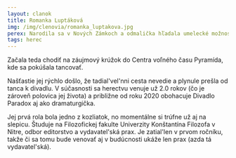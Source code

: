 ```yaml
---
layout: clanok
title: Romanka Luptáková
img: /img/clenovia/romanka_luptakova.jpg
perex: Narodila sa v Nových Zámkoch a odmalička hľadala umelecké možnosti sebarealizácie.
tags: herec
---
```


Začala teda chodiť na záujmový krúžok do Centra voľného času Pyramída, kde sa pokúšala tancovať.

Našťastie jej rýchlo došlo, že tadial'vel'nni cesta nevedie a plynule prešla od tanca k divadlu. V súčasnosti sa herectvu venuje už 2.0 rokov (čo je zároveň polovica jej života) a približne od roku 2020 obohacuje Divadlo Paradox aj ako dramaturgička.

Jej prvá rola bola jedno z kozliatok, no momentálne si trúfne už aj na slepicu. Študuje na Filozofickej fakulte Univerzity Konštantína Filozofa v Nitre, odbor editorstvo a vydavatel'ská prax. Je zatial'len v prvom ročníku, takže či sa tomu bude venovať aj v budúcnosti ukáže len prax (azda tá vydavatel'ská). 